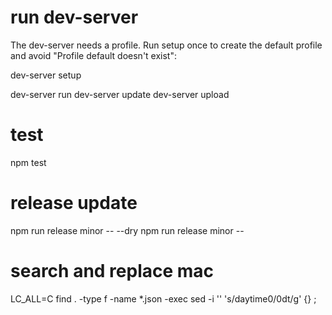# run dev-server

The dev-server needs a profile. Run setup once to create the default profile and avoid "Profile default doesn't exist":

dev-server setup

dev-server run
dev-server update
dev-server upload

# test

npm test

# release update

npm run release minor -- --dry
npm run release minor --

# search and replace mac

LC_ALL=C find . -type f -name *.json -exec sed -i '' 's/daytime0/0dt/g' {} \;
